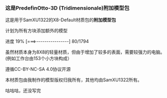 ### 这是PredefinOtto-3D (Tridimensionale)附加模型包
这是用于SamXU1322的X8-Default材质包的**附加模型包**  

计划为所有方块添加额外的模型

进度  19%  [===>----------------] 80/1794

虽然材质本身为8X8的轻量材质，但由于增加了较多的表面，需要较强力的电脑。
(例如工作台由153个小方块构成）

遵循CC-BY-NC-SA 4.0协议开源

本材质包由我制作的模型版权归我所有，其他均由SamXU1322所有。

咕咕咕，还没写完
